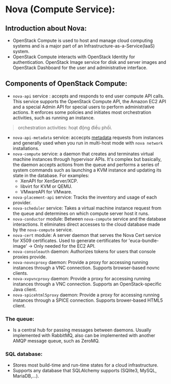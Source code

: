 # **Nova** (Compute Service):
## Introduction about Nova:
- OpenStack Compute is used to host and manage cloud computing systems and is a major part of an Infrastructure-as-a-Service(IaaS) system.
- OpenStack Compute interacts with OpenStack Identity for authentication. OpenStack Image service for disk and server images and OpenStack Dashboard for the user and administrative interface.
## Components of OpenStack Compute:
- `nova-api` service : accepts and responds to end user compute API calls. This service supports the OpenStack Compute API, the Amazon EC2 API and a special Admin API for special users to perform administrative actions. It enforces some policies and initiates most orchestration activities, such as running an instance. 
> orchestration activities: hoạt động điều phối. 
- `nova-api-metadata` service: accecpts [metadata](https://docs.openstack.org/2023.1/admin/#metadata-service) requests from instances and generally used when you run in multi-host mode with `nova network` installations.
- `nova-compute` service: a daemon that creates and terminates virtual machine instances through hypervisor APIs. It's complex but basically, the daemon accepts actions from the queue and performs a series of system commands such as launching a KVM instance and updating its state in the database. For examples:
  - XenAPI for XenServer/XCP.
  - libvirt for KVM or QEMU.
  - VMwareAPI for VMware.
- `nova-placement-api` service: Tracks the inventory and usage of each provider.
- `nova-scheduler` service: Takes a virtual machine instance request from the queue and determines on which compute server host it runs.
- `nova-conductor` module: Between `nova-compute` service and the database interactions. It eliminates direct accesses to the cloud database made by the `nova-compute` service.
- `nova-cert` module: A server daemon that serves the Nova Cert service for X509 certificates. Used to generate certificates for 'euca-bundle-image' -> Only needed for the EC2 API.
- `nova-consoleauth` daemon: Authorizes tokens for users that console proxies provide.
- `nova-novncproxy` daemon: Provide a proxy for accessing running instances through a VNC connection. Supports browser-based novnc clients.
- `nova-xvpvncproxy` daemon: Provide a proxy for accessing running instances through a VNC connection. Supports an OpenStack-specific Java client.
- `nova-spicehtml5proxy` daemon: Provide a proxy for  accessing running instances through a SPICE connection. Supports brower-based HTML5 client.
### The queue: 
- Is a central hub for passing messages between daemons. Usually implemented with RabbitMQ, also can be implemented with another AMQP message queue, such as ZeroMQ.
### SQL database:
- Stores most build-time and run-time states for a cloud infrastructure.
- Supports any database that SQLAlchemy supports (SQlite3, MySQL, MariaDB,...).